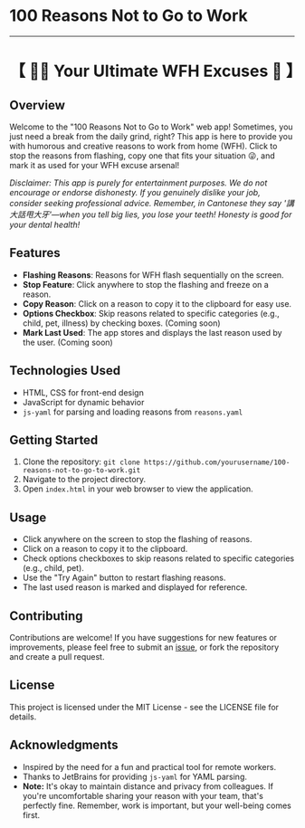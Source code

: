 
# 100 Reasons Not to Go to Work
***
# 【 😮‍💨 Your Ultimate WFH Excuses 🤥 】

## Overview

Welcome to the "100 Reasons Not to Go to Work" web app! Sometimes, you just need a break from the daily grind, right? This app is here to provide you with humorous and creative reasons to work from home (WFH). Click to stop the reasons from flashing, copy one that fits your situation 😜, and mark it as used for your WFH excuse arsenal!

_Disclaimer: This app is purely for entertainment purposes. We do not encourage or endorse dishonesty. If you genuinely dislike your job, consider seeking professional advice. Remember, in Cantonese they say '講大話甩大牙'—when you tell big lies, you lose your teeth! Honesty is good for your dental health!_

## Features

- **Flashing Reasons**: Reasons for WFH flash sequentially on the screen.
- **Stop Feature**: Click anywhere to stop the flashing and freeze on a reason.
- **Copy Reason**: Click on a reason to copy it to the clipboard for easy use.
- **Options Checkbox**: Skip reasons related to specific categories (e.g., child, pet, illness) by checking boxes. (Coming soon)
- **Mark Last Used**: The app stores and displays the last reason used by the user. (Coming soon)

## Technologies Used

- HTML, CSS for front-end design
- JavaScript for dynamic behavior
- `js-yaml` for parsing and loading reasons from `reasons.yaml`

## Getting Started

1. Clone the repository: `git clone https://github.com/yourusername/100-reasons-not-to-go-to-work.git`
2. Navigate to the project directory.
3. Open `index.html` in your web browser to view the application.

## Usage

- Click anywhere on the screen to stop the flashing of reasons.
- Click on a reason to copy it to the clipboard.
- Check options checkboxes to skip reasons related to specific categories (e.g., child, pet).
- Use the "Try Again" button to restart flashing reasons.
- The last used reason is marked and displayed for reference.

## Contributing

Contributions are welcome! If you have suggestions for new features or improvements, please feel free to submit an [issue](https://github.com/ymll/100-reasons-not-to-go-to-work/issues), or fork the repository and create a pull request.

## License

This project is licensed under the MIT License - see the LICENSE file for details.

## Acknowledgments

- Inspired by the need for a fun and practical tool for remote workers.
- Thanks to JetBrains for providing `js-yaml` for YAML parsing.
- **Note:** It's okay to maintain distance and privacy from colleagues. If you're uncomfortable sharing your reason with your team, that's perfectly fine. Remember, work is important, but your well-being comes first.
